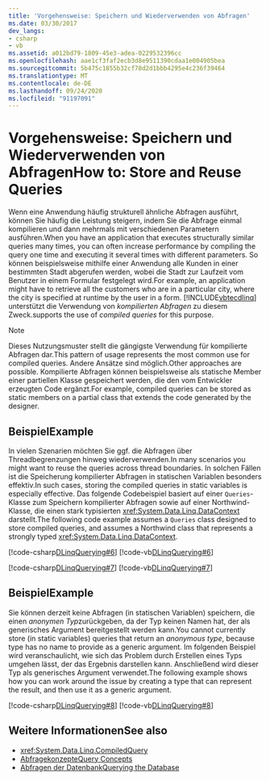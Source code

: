 ```yaml
---
title: 'Vorgehensweise: Speichern und Wiederverwenden von Abfragen'
ms.date: 03/30/2017
dev_langs:
- csharp
- vb
ms.assetid: a012bd79-1809-45e3-adea-0229532396cc
ms.openlocfilehash: aae1cf3faf2ecb3d8e9511390cdaa1e004905bea
ms.sourcegitcommit: 5b475c1855b32cf78d2d1bbb4295e4c236f39464
ms.translationtype: MT
ms.contentlocale: de-DE
ms.lasthandoff: 09/24/2020
ms.locfileid: "91197091"
---
```

# <a name="how-to-store-and-reuse-queries"></a><span data-ttu-id="60b12-102">Vorgehensweise: Speichern und Wiederverwenden von Abfragen</span><span class="sxs-lookup"><span data-stu-id="60b12-102">How to: Store and Reuse Queries</span></span>

<span data-ttu-id="60b12-103">Wenn eine Anwendung häufig strukturell ähnliche Abfragen ausführt, können Sie häufig die Leistung steigern, indem Sie die Abfrage einmal kompilieren und dann mehrmals mit verschiedenen Parametern ausführen.</span><span class="sxs-lookup"><span data-stu-id="60b12-103">When you have an application that executes structurally similar queries many times, you can often increase performance by compiling the query one time and executing it several times with different parameters.</span></span> <span data-ttu-id="60b12-104">So können beispielsweise mithilfe einer Anwendung alle Kunden in einer bestimmten Stadt abgerufen werden, wobei die Stadt zur Laufzeit vom Benutzer in einem Formular festgelegt wird.</span><span class="sxs-lookup"><span data-stu-id="60b12-104">For example, an application might have to retrieve all the customers who are in a particular city, where the city is specified at runtime by the user in a form.</span></span> [!INCLUDE[vbtecdlinq](../../../../../../includes/vbtecdlinq-md.md)] <span data-ttu-id="60b12-105">unterstützt die Verwendung von *kompilierten Abfragen* zu diesem Zweck.</span><span class="sxs-lookup"><span data-stu-id="60b12-105">supports the use of *compiled queries* for this purpose.</span></span>  
  
> [!NOTE]
> <span data-ttu-id="60b12-106">Dieses Nutzungsmuster stellt die gängigste Verwendung für kompilierte Abfragen dar.</span><span class="sxs-lookup"><span data-stu-id="60b12-106">This pattern of usage represents the most common use for compiled queries.</span></span> <span data-ttu-id="60b12-107">Andere Ansätze sind möglich.</span><span class="sxs-lookup"><span data-stu-id="60b12-107">Other approaches are possible.</span></span> <span data-ttu-id="60b12-108">Kompilierte Abfragen können beispielsweise als statische Member einer partiellen Klasse gespeichert werden, die den vom Entwickler erzeugten Code ergänzt.</span><span class="sxs-lookup"><span data-stu-id="60b12-108">For example, compiled queries can be stored as static members on a partial class that extends the code generated by the designer.</span></span>  
  
## <a name="example"></a><span data-ttu-id="60b12-109">Beispiel</span><span class="sxs-lookup"><span data-stu-id="60b12-109">Example</span></span>  

 <span data-ttu-id="60b12-110">In vielen Szenarien möchten Sie ggf. die Abfragen über Threadbegrenzungen hinweg wiederverwenden.</span><span class="sxs-lookup"><span data-stu-id="60b12-110">In many scenarios you might want to reuse the queries across thread boundaries.</span></span> <span data-ttu-id="60b12-111">In solchen Fällen ist die Speicherung kompilierter Abfragen in statischen Variablen besonders effektiv.</span><span class="sxs-lookup"><span data-stu-id="60b12-111">In such cases, storing the compiled queries in static variables is especially effective.</span></span> <span data-ttu-id="60b12-112">Das folgende Codebeispiel basiert auf einer `Queries`-Klasse zum Speichern kompilierter Abfragen sowie auf einer Northwind-Klasse, die einen stark typisierten <xref:System.Data.Linq.DataContext> darstellt.</span><span class="sxs-lookup"><span data-stu-id="60b12-112">The following code example assumes a `Queries` class designed to store compiled queries, and assumes a Northwind class that represents a strongly typed <xref:System.Data.Linq.DataContext>.</span></span>  
  
 [!code-csharp[DLinqQuerying#6](../../../../../../samples/snippets/csharp/VS_Snippets_Data/DLinqQuerying/cs/Program.cs#6)]
 [!code-vb[DLinqQuerying#6](../../../../../../samples/snippets/visualbasic/VS_Snippets_Data/DLinqQuerying/vb/Module1.vb#6)]  
  
 [!code-csharp[DLinqQuerying#7](../../../../../../samples/snippets/csharp/VS_Snippets_Data/DLinqQuerying/cs/Program.cs#7)]
 [!code-vb[DLinqQuerying#7](../../../../../../samples/snippets/visualbasic/VS_Snippets_Data/DLinqQuerying/vb/Module1.vb#7)]  
  
## <a name="example"></a><span data-ttu-id="60b12-113">Beispiel</span><span class="sxs-lookup"><span data-stu-id="60b12-113">Example</span></span>  

 <span data-ttu-id="60b12-114">Sie können derzeit keine Abfragen (in statischen Variablen) speichern, die einen *anonymen Typ*zurückgeben, da der Typ keinen Namen hat, der als generisches Argument bereitgestellt werden kann.</span><span class="sxs-lookup"><span data-stu-id="60b12-114">You cannot currently store (in static variables) queries that return an *anonymous type*, because type has no name to provide as a generic argument.</span></span> <span data-ttu-id="60b12-115">Im folgenden Beispiel wird veranschaulicht, wie sich das Problem durch Erstellen eines Typs umgehen lässt, der das Ergebnis darstellen kann. Anschließend wird dieser Typ als generisches Argument verwendet.</span><span class="sxs-lookup"><span data-stu-id="60b12-115">The following example shows how you can work around the issue by creating a type that can represent the result, and then use it as a generic argument.</span></span>  
  
 [!code-csharp[DLinqQuerying#8](../../../../../../samples/snippets/csharp/VS_Snippets_Data/DLinqQuerying/cs/Program.cs#8)]
 [!code-vb[DLinqQuerying#8](../../../../../../samples/snippets/visualbasic/VS_Snippets_Data/DLinqQuerying/vb/Module1.vb#8)]  
  
## <a name="see-also"></a><span data-ttu-id="60b12-116">Weitere Informationen</span><span class="sxs-lookup"><span data-stu-id="60b12-116">See also</span></span>

- <xref:System.Data.Linq.CompiledQuery>
- [<span data-ttu-id="60b12-117">Abfragekonzepte</span><span class="sxs-lookup"><span data-stu-id="60b12-117">Query Concepts</span></span>](query-concepts.md)
- [<span data-ttu-id="60b12-118">Abfragen der Datenbank</span><span class="sxs-lookup"><span data-stu-id="60b12-118">Querying the Database</span></span>](querying-the-database.md)
